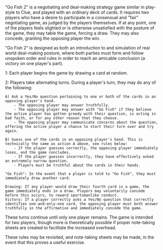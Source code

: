 "Go Fish 2" is a negotiating and deal-making strategy game similar in play-style to Clue, and played with an ordinary deck of cards. It requires two players who have a desire to participate in a consensual and "fair" negotiating game, as judged by the players themselves. If at any point, one of the players feels slighted or is otherwise unsatisfied with the posture of the game, they may table the game, forcing a draw. They may also concede, granting the opposing player the win.

"Go Fish 2" is designed as both an introduction to and simulation of real world deal-making posture, where both parties must form and follow unspoken order and rules in order to reach an amicable conclusion (a victory on one player's part).

1: Each player begins the game by drawing a card at random.

2: Players take alternating turns. During a player's turn, they may do any of the following:

	A) Ask a Yes/No question pertaining to one or both of the cards in an opposing player's hand.
		- The opposing player may answer truthfully.
		- The opposing player may answer with "Go Fish" if they believe the active player has gotten greedy with their question, is acting in bad faith, or for any other reason that they choose.
		- The opposing player may communicate concerns about the question, offering the active player a chance to start their turn over and try again.

	B) Guess one of the cards in an opposing player's hand. This is technically the same as action A above, see rules below:
		- If the player guesses correctly, the opposing player immediately loses, and the game concludes.
		- If the player guesses incorrectly, they have effectively asked an extremely narrow question.
		- Players must be truthful about the cards in their hands.
		
	"Go Fish": In the event that a player is told to "Go Fish", they must immediately draw another card.
	
	Drawing: If any player would draw their fourth card in a game, the game immediately ends in a draw. Players may voluntarily concede before this occurs, to reward sportsmanlike conduct.
	Victory: If a player correctly asks a Yes/No question that correctly identifies one-and-only-one card, the opposing player must both answer truthfully in the affirmative and immediately concede the game.

These turns continue until only one player remains. The game is intended for two players, though more is theoretically possible if proper note-taking sheets are created to facilitate the increased overhead.

These rules may be revisited, and note-taking sheets may be made, in the event that this proves a useful exercise.
